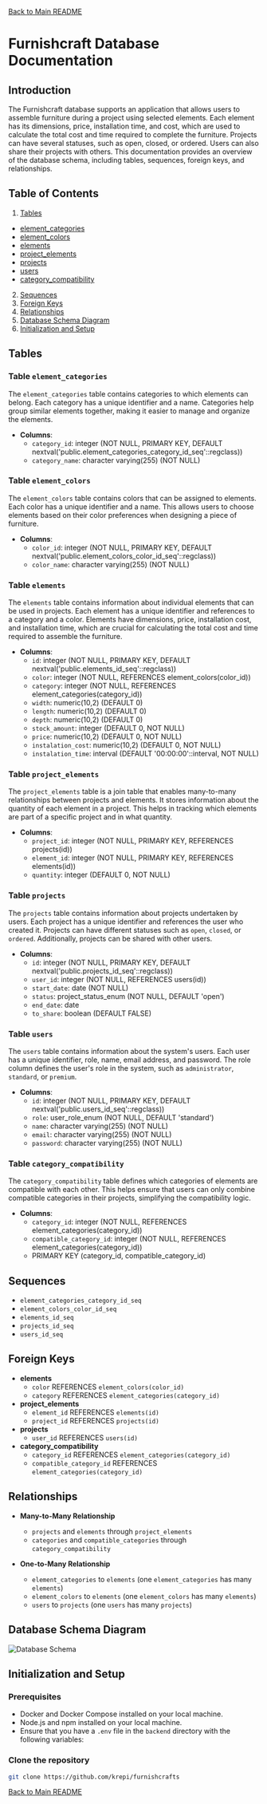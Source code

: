 [Back to Main README](../README.md)
# Furnishcraft Database Documentation

## Introduction

The Furnishcraft database supports an application that allows users to assemble furniture during a project using selected elements. Each element has its dimensions, price, installation time, and cost, which are used to calculate the total cost and time required to complete the furniture. Projects can have several statuses, such as open, closed, or ordered. Users can also share their projects with others. This documentation provides an overview of the database schema, including tables, sequences, foreign keys, and relationships.

## Table of Contents

1. [Tables](#tables)
  - [element_categories](#table-element_categories)
  - [element_colors](#table-element_colors)
  - [elements](#table-elements)
  - [project_elements](#table-project_elements)
  - [projects](#table-projects)
  - [users](#table-users)
  - [category_compatibility](#table-category_compatibility)
2. [Sequences](#sequences)
3. [Foreign Keys](#foreign-keys)
4. [Relationships](#relationships)
5. [Database Schema Diagram](#database-schema-diagram)
6. [Initialization and Setup](#initialization-and-setup)

## Tables

### Table `element_categories`

The `element_categories` table contains categories to which elements can belong. Each category has a unique identifier and a name. Categories help group similar elements together, making it easier to manage and organize the elements.

- **Columns**:
  - `category_id`: integer (NOT NULL, PRIMARY KEY, DEFAULT nextval('public.element_categories_category_id_seq'::regclass))
  - `category_name`: character varying(255) (NOT NULL)

### Table `element_colors`

The `element_colors` table contains colors that can be assigned to elements. Each color has a unique identifier and a name. This allows users to choose elements based on their color preferences when designing a piece of furniture.

- **Columns**:
  - `color_id`: integer (NOT NULL, PRIMARY KEY, DEFAULT nextval('public.element_colors_color_id_seq'::regclass))
  - `color_name`: character varying(255) (NOT NULL)

### Table `elements`

The `elements` table contains information about individual elements that can be used in projects. Each element has a unique identifier and references to a category and a color. Elements have dimensions, price, installation cost, and installation time, which are crucial for calculating the total cost and time required to assemble the furniture.

- **Columns**:
  - `id`: integer (NOT NULL, PRIMARY KEY, DEFAULT nextval('public.elements_id_seq'::regclass))
  - `color`: integer (NOT NULL, REFERENCES element_colors(color_id))
  - `category`: integer (NOT NULL, REFERENCES element_categories(category_id))
  - `width`: numeric(10,2) (DEFAULT 0)
  - `length`: numeric(10,2) (DEFAULT 0)
  - `depth`: numeric(10,2) (DEFAULT 0)
  - `stock_amount`: integer (DEFAULT 0, NOT NULL)
  - `price`: numeric(10,2) (DEFAULT 0, NOT NULL)
  - `instalation_cost`: numeric(10,2) (DEFAULT 0, NOT NULL)
  - `instalation_time`: interval (DEFAULT '00:00:00'::interval, NOT NULL)

### Table `project_elements`

The `project_elements` table is a join table that enables many-to-many relationships between projects and elements. It stores information about the quantity of each element in a project. This helps in tracking which elements are part of a specific project and in what quantity.

- **Columns**:
  - `project_id`: integer (NOT NULL, PRIMARY KEY, REFERENCES projects(id))
  - `element_id`: integer (NOT NULL, PRIMARY KEY, REFERENCES elements(id))
  - `quantity`: integer (DEFAULT 0, NOT NULL)

### Table `projects`

The `projects` table contains information about projects undertaken by users. Each project has a unique identifier and references the user who created it. Projects can have different statuses such as `open`, `closed`, or `ordered`. Additionally, projects can be shared with other users.

- **Columns**:
  - `id`: integer (NOT NULL, PRIMARY KEY, DEFAULT nextval('public.projects_id_seq'::regclass))
  - `user_id`: integer (NOT NULL, REFERENCES users(id))
  - `start_date`: date (NOT NULL)
  - `status`: project_status_enum (NOT NULL, DEFAULT 'open')
  - `end_date`: date
  - `to_share`: boolean (DEFAULT FALSE)

### Table `users`

The `users` table contains information about the system's users. Each user has a unique identifier, role, name, email address, and password. The role column defines the user's role in the system, such as `administrator`, `standard`, or `premium`.

- **Columns**:
  - `id`: integer (NOT NULL, PRIMARY KEY, DEFAULT nextval('public.users_id_seq'::regclass))
  - `role`: user_role_enum (NOT NULL, DEFAULT 'standard')
  - `name`: character varying(255) (NOT NULL)
  - `email`: character varying(255) (NOT NULL)
  - `password`: character varying(255) (NOT NULL)

### Table `category_compatibility`

The `category_compatibility` table defines which categories of elements are compatible with each other. This helps ensure that users can only combine compatible categories in their projects, simplifying the compatibility logic.

- **Columns**:
  - `category_id`: integer (NOT NULL, REFERENCES element_categories(category_id))
  - `compatible_category_id`: integer (NOT NULL, REFERENCES element_categories(category_id))
  - PRIMARY KEY (category_id, compatible_category_id)

## Sequences

- `element_categories_category_id_seq`
- `element_colors_color_id_seq`
- `elements_id_seq`
- `projects_id_seq`
- `users_id_seq`

## Foreign Keys

- **elements**
  - `color` REFERENCES `element_colors(color_id)`
  - `category` REFERENCES `element_categories(category_id)`
- **project_elements**
  - `element_id` REFERENCES `elements(id)`
  - `project_id` REFERENCES `projects(id)`
- **projects**
  - `user_id` REFERENCES `users(id)`
- **category_compatibility**
  - `category_id` REFERENCES `element_categories(category_id)`
  - `compatible_category_id` REFERENCES `element_categories(category_id)`

## Relationships

- **Many-to-Many Relationship**
  - `projects` and `elements` through `project_elements`
  - `categories` and `compatible_categories` through `category_compatibility`

- **One-to-Many Relationship**
  - `element_categories` to `elements` (one `element_categories` has many `elements`)
  - `element_colors` to `elements` (one `element_colors` has many `elements`)
  - `users` to `projects` (one `users` has many `projects`)

## Database Schema Diagram

![Database Schema](furnish.png)

## Initialization and Setup

### Prerequisites

- Docker and Docker Compose installed on your local machine.
- Node.js and npm installed on your local machine.
- Ensure that you have a `.env` file in the `backend` directory with the following variables:

### Clone the repository

```bash
git clone https://github.com/krepi/furnishcrafts
```
[Back to Main README](../README.md)